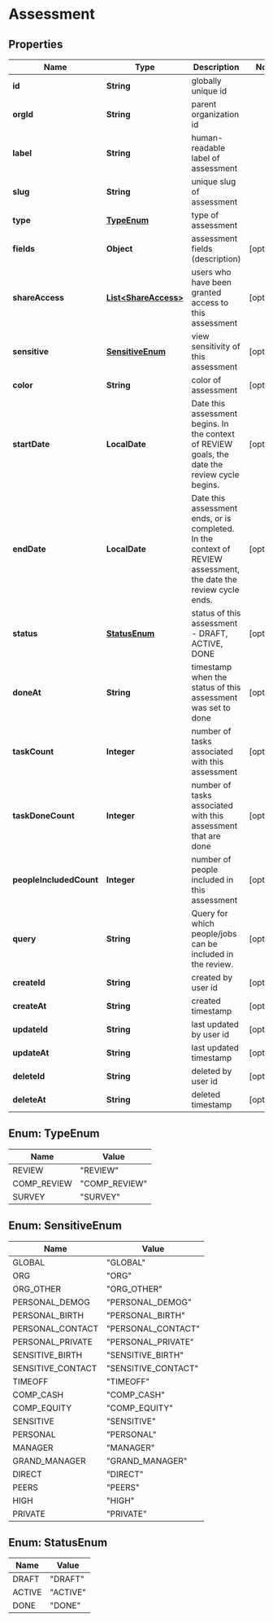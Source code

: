 

# Assessment


## Properties

| Name | Type | Description | Notes |
|------------ | ------------- | ------------- | -------------|
|**id** | **String** | globally unique id |  |
|**orgId** | **String** | parent organization id |  |
|**label** | **String** | human-readable label of assessment |  |
|**slug** | **String** | unique slug of assessment |  |
|**type** | [**TypeEnum**](#TypeEnum) | type of assessment |  |
|**fields** | **Object** | assessment fields (description) |  [optional] |
|**shareAccess** | [**List&lt;ShareAccess&gt;**](ShareAccess.md) | users who have been granted access to this assessment |  [optional] |
|**sensitive** | [**SensitiveEnum**](#SensitiveEnum) | view sensitivity of this assessment |  [optional] |
|**color** | **String** | color of assessment |  [optional] |
|**startDate** | **LocalDate** | Date this assessment begins. In the context of REVIEW goals, the date the review cycle begins. |  [optional] |
|**endDate** | **LocalDate** | Date this assessment ends, or is completed. In the context of REVIEW assessment, the date the review cycle ends. |  [optional] |
|**status** | [**StatusEnum**](#StatusEnum) | status of this assessment - DRAFT, ACTIVE, DONE |  [optional] |
|**doneAt** | **String** | timestamp when the status of this assessment was set to done |  [optional] |
|**taskCount** | **Integer** | number of tasks associated with this assessment |  [optional] |
|**taskDoneCount** | **Integer** | number of tasks associated with this assessment that are done |  [optional] |
|**peopleIncludedCount** | **Integer** | number of people included in this assessment |  [optional] |
|**query** | **String** | Query for which people/jobs can be included in the review. |  [optional] |
|**createId** | **String** | created by user id |  [optional] |
|**createAt** | **String** | created timestamp |  [optional] |
|**updateId** | **String** | last updated by user id |  [optional] |
|**updateAt** | **String** | last updated timestamp |  [optional] |
|**deleteId** | **String** | deleted by user id |  [optional] |
|**deleteAt** | **String** | deleted timestamp |  [optional] |



## Enum: TypeEnum

| Name | Value |
|---- | -----|
| REVIEW | &quot;REVIEW&quot; |
| COMP_REVIEW | &quot;COMP_REVIEW&quot; |
| SURVEY | &quot;SURVEY&quot; |



## Enum: SensitiveEnum

| Name | Value |
|---- | -----|
| GLOBAL | &quot;GLOBAL&quot; |
| ORG | &quot;ORG&quot; |
| ORG_OTHER | &quot;ORG_OTHER&quot; |
| PERSONAL_DEMOG | &quot;PERSONAL_DEMOG&quot; |
| PERSONAL_BIRTH | &quot;PERSONAL_BIRTH&quot; |
| PERSONAL_CONTACT | &quot;PERSONAL_CONTACT&quot; |
| PERSONAL_PRIVATE | &quot;PERSONAL_PRIVATE&quot; |
| SENSITIVE_BIRTH | &quot;SENSITIVE_BIRTH&quot; |
| SENSITIVE_CONTACT | &quot;SENSITIVE_CONTACT&quot; |
| TIMEOFF | &quot;TIMEOFF&quot; |
| COMP_CASH | &quot;COMP_CASH&quot; |
| COMP_EQUITY | &quot;COMP_EQUITY&quot; |
| SENSITIVE | &quot;SENSITIVE&quot; |
| PERSONAL | &quot;PERSONAL&quot; |
| MANAGER | &quot;MANAGER&quot; |
| GRAND_MANAGER | &quot;GRAND_MANAGER&quot; |
| DIRECT | &quot;DIRECT&quot; |
| PEERS | &quot;PEERS&quot; |
| HIGH | &quot;HIGH&quot; |
| PRIVATE | &quot;PRIVATE&quot; |



## Enum: StatusEnum

| Name | Value |
|---- | -----|
| DRAFT | &quot;DRAFT&quot; |
| ACTIVE | &quot;ACTIVE&quot; |
| DONE | &quot;DONE&quot; |



